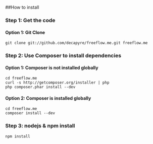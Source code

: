 ##How to install
### Step 1: Get the code
#### Option 1: Git Clone

	git clone git://github.com/decapyre/freeflow.me.git freeflow.me

### Step 2: Use Composer to install dependencies
#### Option 1: Composer is not installed globally

    cd freeflow.me
	curl -s http://getcomposer.org/installer | php
	php composer.phar install --dev
#### Option 2: Composer is installed globally

    cd freeflow.me
	composer install --dev


### Step 3: nodejs & npm install
	npm install